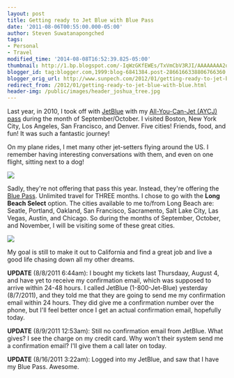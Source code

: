 ```yaml
---
layout: post
title: Getting ready to Jet Blue with Blue Pass
date: '2011-08-06T00:55:00.000-05:00'
author: Steven Suwatanapongched
tags:
- Personal
- Travel
modified_time: '2014-08-08T16:52:39.825-05:00'
thumbnail: http://1.bp.blogspot.com/-IqWzGKfEWEs/TxVmCbV3RJI/AAAAAAAA2og/A0qiVuWc3nw/s600/IMG_20100920_084235.jpeg
blogger_id: tag:blogger.com,1999:blog-6841384.post-2866166338806766360
blogger_orig_url: http://www.sunpech.com/2012/01/getting-ready-to-jet-blue-with-blue.html
redirect_from: /2012/01/getting-ready-to-jet-blue-with-blue.html
header-img: /public/images/header_joshua_tree.jpg
---
```


Last year, in 2010, I took off with <a href="http://www.jetblue.com/">JetBlue</a> with my <a href="http://www.jetblue.com/aycj/">All-You-Can-Jet (AYCJ) pass</a> during the month of September/October. I visited Boston, New York City, Los Angeles, San Francisco, and Denver. Five cities! Friends, food, and fun! It was such a fantastic journey!

On my plane rides, I met many other jet-setters flying around the US. I remember having interesting conversations with them, and even on one flight, sitting next to a dog!

<img border="0" src="http://1.bp.blogspot.com/-IqWzGKfEWEs/TxVmCbV3RJI/AAAAAAAA2og/A0qiVuWc3nw/s320/IMG_20100920_084235.jpeg"  />

Sadly, they're not offering that pass this year.&nbsp;Instead, they're offering the <a href="http://jetblue.com/bluepass/">Blue Pass</a>. Unlimited travel for THREE months. I chose to go with the <strong>Long Beach Select</strong> option. The cities available to me to/from Long Beach are: Seatle, Portland, Oakland, San Francisco, Sacramento, Salt Lake City, Las Vegas, Austin, and Chicago. So during the months of September, October, and November, I will be visiting some of these great cities.

<img border="0" src="http://1.bp.blogspot.com/-nKm8yZME7BA/TxVmDVRgLrI/AAAAAAAA2pA/hgNqgaqjZyg/s320/Screen_Shot_2011-08-05_at_12.51.15_AM.png"  />

My goal is still to make it out to California and find a great job and live a good life chasing down all my other dreams.

<strong>UPDATE</strong> (8/8/2011 6:44am): I bought my tickets last Thursdaay, August 4, and have yet to receive my confirmation email, which was supposed to arrive within 24-48 hours. I called JetBlue (1-800-Jet-Blue) yesterday (8/7/2011), and they told me that they are going to send me my confirmation email within 24 hours. They did give me a confirmation number over the phone, but I'll feel better once I get an actual confirmation email, hopefully today.

<strong>UPDATE</strong> (8/9/2011 12:53am): Still no confirmation email from JetBlue. What gives? I see the charge on my credit card. Why won't their system send me a confirmation email? I'll give them a call later on today.

<strong>UPDATE</strong> (8/16/2011 3:22am): Logged into my JetBlue, and saw that I have my Blue Pass. Awesome.
